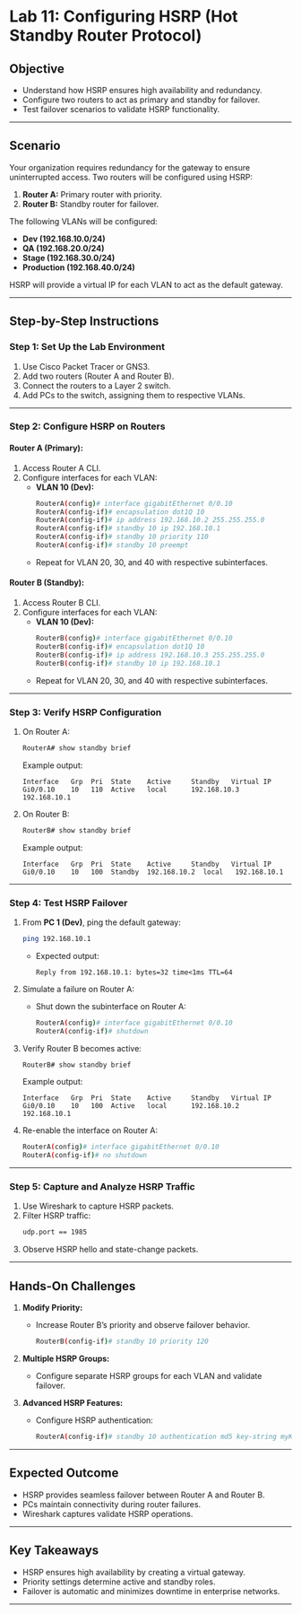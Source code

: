 # Lab 11: Configuring HSRP (Hot Standby Router Protocol)

## **Objective**
- Understand how HSRP ensures high availability and redundancy.
- Configure two routers to act as primary and standby for failover.
- Test failover scenarios to validate HSRP functionality.

---

## **Scenario**
Your organization requires redundancy for the gateway to ensure uninterrupted access. Two routers will be configured using HSRP:
1. **Router A:** Primary router with priority.
2. **Router B:** Standby router for failover.

The following VLANs will be configured:
- **Dev (192.168.10.0/24)**
- **QA (192.168.20.0/24)**
- **Stage (192.168.30.0/24)**
- **Production (192.168.40.0/24)**

HSRP will provide a virtual IP for each VLAN to act as the default gateway.

---

## **Step-by-Step Instructions**

### **Step 1: Set Up the Lab Environment**
1. Use Cisco Packet Tracer or GNS3.
2. Add two routers (Router A and Router B).
3. Connect the routers to a Layer 2 switch.
4. Add PCs to the switch, assigning them to respective VLANs.

---

### **Step 2: Configure HSRP on Routers**

#### **Router A (Primary):**
1. Access Router A CLI.
2. Configure interfaces for each VLAN:
   - **VLAN 10 (Dev):**
     ```bash
     RouterA(config)# interface gigabitEthernet 0/0.10
     RouterA(config-if)# encapsulation dot1Q 10
     RouterA(config-if)# ip address 192.168.10.2 255.255.255.0
     RouterA(config-if)# standby 10 ip 192.168.10.1
     RouterA(config-if)# standby 10 priority 110
     RouterA(config-if)# standby 10 preempt
     ```
   - Repeat for VLAN 20, 30, and 40 with respective subinterfaces.

#### **Router B (Standby):**
1. Access Router B CLI.
2. Configure interfaces for each VLAN:
   - **VLAN 10 (Dev):**
     ```bash
     RouterB(config)# interface gigabitEthernet 0/0.10
     RouterB(config-if)# encapsulation dot1Q 10
     RouterB(config-if)# ip address 192.168.10.3 255.255.255.0
     RouterB(config-if)# standby 10 ip 192.168.10.1
     ```
   - Repeat for VLAN 20, 30, and 40 with respective subinterfaces.

---

### **Step 3: Verify HSRP Configuration**
1. On Router A:
   ```bash
   RouterA# show standby brief
   ```
   Example output:
   ```
   Interface   Grp  Pri  State    Active     Standby   Virtual IP
   Gi0/0.10    10   110  Active   local      192.168.10.3  192.168.10.1
   ```

2. On Router B:
   ```bash
   RouterB# show standby brief
   ```
   Example output:
   ```
   Interface   Grp  Pri  State    Active     Standby   Virtual IP
   Gi0/0.10    10   100  Standby  192.168.10.2  local   192.168.10.1
   ```

---

### **Step 4: Test HSRP Failover**
1. From **PC 1 (Dev)**, ping the default gateway:
   ```bash
   ping 192.168.10.1
   ```
   - Expected output:
     ```
     Reply from 192.168.10.1: bytes=32 time<1ms TTL=64
     ```

2. Simulate a failure on Router A:
   - Shut down the subinterface on Router A:
     ```bash
     RouterA(config)# interface gigabitEthernet 0/0.10
     RouterA(config-if)# shutdown
     ```
3. Verify Router B becomes active:
   ```bash
   RouterB# show standby brief
   ```
   Example output:
   ```
   Interface   Grp  Pri  State    Active     Standby   Virtual IP
   Gi0/0.10    10   100  Active   local      192.168.10.2  192.168.10.1
   ```

4. Re-enable the interface on Router A:
   ```bash
   RouterA(config)# interface gigabitEthernet 0/0.10
   RouterA(config-if)# no shutdown
   ```

---

### **Step 5: Capture and Analyze HSRP Traffic**
1. Use Wireshark to capture HSRP packets.
2. Filter HSRP traffic:
   ```bash
   udp.port == 1985
   ```
3. Observe HSRP hello and state-change packets.

---

## **Hands-On Challenges**
1. **Modify Priority:**
   - Increase Router B’s priority and observe failover behavior.
     ```bash
     RouterB(config-if)# standby 10 priority 120
     ```

2. **Multiple HSRP Groups:**
   - Configure separate HSRP groups for each VLAN and validate failover.

3. **Advanced HSRP Features:**
   - Configure HSRP authentication:
     ```bash
     RouterA(config-if)# standby 10 authentication md5 key-string myKey
     ```

---

## **Expected Outcome**
- HSRP provides seamless failover between Router A and Router B.
- PCs maintain connectivity during router failures.
- Wireshark captures validate HSRP operations.

---

## **Key Takeaways**
- HSRP ensures high availability by creating a virtual gateway.
- Priority settings determine active and standby roles.
- Failover is automatic and minimizes downtime in enterprise networks.

---
